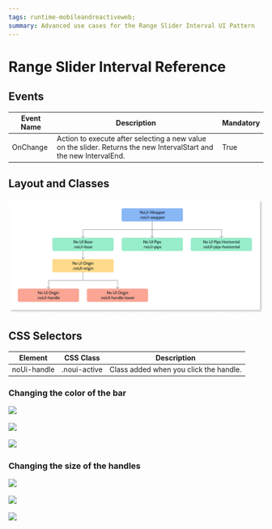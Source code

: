 ```yaml
---
tags: runtime-mobileandreactiveweb; 
summary: Advanced use cases for the Range Slider Interval UI Pattern
---
```


# Range Slider Interval Reference

## Events

**Event Name** |  **Description** |  **Mandatory**  
---|---|--- 
|OnChange  |  Action to execute after selecting a new value on the slider. Returns the new IntervalStart and the new IntervalEnd.  |  True|
  
## Layout and Classes

![](images/rangesliderinterval-diag.png)

## CSS Selectors

**Element** |  **CSS Class** |  **Description**  
---|---|--- 
|  noUi-handle  |  .noui-active  |  Class added when you click the handle.  


### Changing the color of the bar

![](images/rangesliderinterval-6.png)

![](images/rangesliderinterval-8.png)

![](images/rangesliderinterval-9.png)

### Changing the size of the handles

![](images/rangesliderinterval-10.png)

![](images/rangesliderinterval-11.png)

![](images/rangesliderinterval-12.png)



